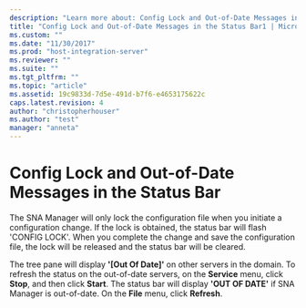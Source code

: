 ```yaml
---
description: "Learn more about: Config Lock and Out-of-Date Messages in the Status Bar"
title: "Config Lock and Out-of-Date Messages in the Status Bar1 | Microsoft Docs"
ms.custom: ""
ms.date: "11/30/2017"
ms.prod: "host-integration-server"
ms.reviewer: ""
ms.suite: ""
ms.tgt_pltfrm: ""
ms.topic: "article"
ms.assetid: 19c9833d-7d5e-491d-b7f6-e4653175622c
caps.latest.revision: 4
author: "christopherhouser"
ms.author: "test"
manager: "anneta"
---
```

# Config Lock and Out-of-Date Messages in the Status Bar
The SNA Manager will only lock the configuration file when you initiate a configuration change. If the lock is obtained, the status bar will flash 'CONFIG LOCK'. When you complete the change and save the configuration file, the lock will be released and the status bar will be cleared.  
  
 The tree pane will display **'[Out Of Date]'** on other servers in the domain. To refresh the status on the out-of-date servers, on the **Service** menu, click **Stop**, and then click **Start**. The status bar will display **'OUT OF DATE'** if SNA Manager is out-of-date. On the **File** menu, click **Refresh**.
